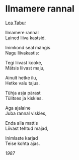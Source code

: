 # Ilmamere rannal

[Lea Tabur](./)

Ilmamere rannal  
Lained liiva kastsid.

Inimkond seal mängis  
Nagu liivakastis:

Tegi liivast kooke,  
Mätsis liivast maju,

Ainult hetke ilu,  
Hetke valu tajus.

Tühja asja pärast  
Tülitses ja kiskles.

Aga ajalaine  
Juba rannal viskles,

Enda alla mattis  
Liivast tehtud majad,

Inimlaste karjad  
Teise kohta ajas.

_1987_

